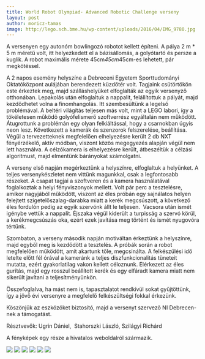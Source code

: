 ```yaml
---
title: World Robot Olympiad- Advanced Robotic Challenge verseny
layout: post
author: moricz-tamas
image: http://lego.sch.bme.hu/wp-content/uploads/2016/04/IMG_9780.jpg
---
```


A versenyen egy autonóm bowlingozó robotot kellett építeni. A pálya 2 m * 5 m méretű volt, itt helyezkedett el a bázisállomás, a golyótartó és persze a kuglik. A robot maximális mérete 45cm*45cm*45cm-es lehetett, pár megkötéssel.

A 2 napos esemény helyszíne a Debreceni Egyetem Sporttudományi Oktatóközpont aulájában berendezett küzdőtér volt. Tagjaink csütörtökön este érkeztek meg, majd szálláshelyüket elfoglalták az egyik versenyző otthonában. Lepakolás után elfoglaltuk a nappalit, felállítottuk a pályát, majd kezdődhetet volna a finomhangolás. Itt szembesültünk a legelső problémával. A beltéri világítás teljesen más volt, mint a LEGO labori, így a tökéletesen működõ golyófelismerő szoftverrész egyáltalán nem működött. Átugrottunk a problémán egy olyan felkiáltással, hogy a csarnokban úgyis neon lesz. Következett a kamerák és szenzorok felszerelése, beállítása. Végül a tervezetteknek megfelelően elhelyezésre került 2 db NXT fényérzékelő, aktív módban, viszont közös megegyezés alapján végül nem lett használva. A célzókamera is elhelyezésre került, átbeszéltük a célzási algoritmust, majd elmentünk bárányokat számolgatni.

A verseny első napján megérkeztünk a helyszínre, elfoglaltuk a helyünket. A teljes versenykészletet nem vittünk magunkkal, csak a legfontosabb részeket. A csapat tagjai a szoftveren és a kamera használatával foglalkoztak a helyi fényviszonyok mellett. Volt pár perc a tesztelésre, amikor nagyjából működött, viszont az éles próbán egy sajnálatos helyen felejtett szigetelőszalag-darabka miatt a kerék megcsúszott, a következő éles fordulón pedig az egyik szervónk állt le teljesen.  Vacsora után ismét igénybe vettük a nappalit. Éjszaka végül kiderült a turpisság a szervó körül, a kerékmegcsúszás oka, ezért ezek javítása meg történt és ismét nyugovóra tértünk.

Szombaton, a verseny második napján motiváltan érkeztünk a helyszínre, majd egyből meg is kezdődött a tesztelés. A próbák során a robot megfelelően működött, amit akartunk tőle, megcsinálta. A felkészülési idő letelte előtt fél órával a kameránk a teljes diszfunkcionalitás tüneteit mutatta, ezért gyakorlatilag vakon kellett céloznunk. Elérkezett az éles gurítás, majd egy rosszul beállított kerék és egy elfáradt kamera miatt nem sikerült javítani a teljesítményünkön.

Összefoglalva, ha mást nem is, tapasztalatot rendkívül sokat gyűjtöttünk, így a jövő évi versenyre a megfelelő felkészültségi fokkal érkezünk.

Köszönjük az eszközöket biztosító, majd a versenyt szervezõ NI Debrecen-nek a támogatást.

Résztvevők: Ugrin Dániel,  Stahorszki László, Szilágyi Richárd

A fényképek egy része a hivatalos weboldalról származik.

![](http://lego.sch.bme.hu/wp-content/uploads/2016/04/13043447_474259719442274_1428315734959600195_n.jpg)
![](http://lego.sch.bme.hu/wp-content/uploads/2016/04/13051535_1686745248244865_7356801118282902883_n.jpg)
![](http://lego.sch.bme.hu/wp-content/uploads/2016/04/13077023_1686745348244855_5960995316397774742_n.jpg)
![](http://lego.sch.bme.hu/wp-content/uploads/2016/04/20160422_093330.jpg)
![](http://lego.sch.bme.hu/wp-content/uploads/2016/04/20160423_095311.jpg)
![](http://lego.sch.bme.hu/wp-content/uploads/2016/04/IMG_97801.jpg)
